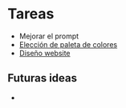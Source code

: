 # Tareas 
- Mejorar el prompt
- <a href="https://color.adobe.com/es/search?q=Neutral%20palette&t=term">Elección de paleta de colores </a>
- <a href="https://www.hostinger.com/ai-website-builder">Diseño website</a>
## Futuras ideas
-